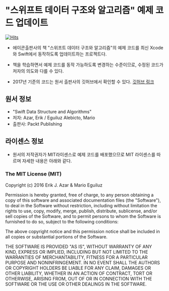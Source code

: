 # "스위프트 데이터 구조와 알고리즘" 예제 코드 업데이트

[![Hits](https://hits.seeyoufarm.com/api/count/incr/badge.svg?url=https%3A%2F%2Fgithub.com%2FKyungminLeeDev%2FSwift_Data_Structure_and_Algorithms)](https://hits.seeyoufarm.com)

- 에이콘출판사의 책 "스위프트 데이터 구조와 알고리즘"의 예제 코드를 최신 Xcode와 Swift에서 동작하도록 업데이트하는 프로젝트다.

- 책을 학습하면서 예제 코드를 동작 가능하도록 변경하는 수준이므로, 수정된 코드가 저자의 의도와 다를 수 있다.

- 2017년 기준의 코드는 원서 출판사의 깃허브에서 확인할 수 있다.
[깃허브 링크](https://github.com/PacktPublishing/Swift-Data-Structure-and-Algorithms)




## 원서 정보

- "Swift Data Structure and Algorithms"
- 저자: Azar, Erik / Eguiluz Alebicto, Mario
- 출판사: Packt Publishing



## 라이센스 정보

- 원서의 저작권자가 MIT라이센스로 예제 코드를 배포했으므로 MIT 라이센스를 따르며 자세한 내용은 아래와 같다.

### The MIT License (MIT)

Copyright (c) 2016 Erik J. Azar & Mario Eguiluz

Permission is hereby granted, free of charge, to any person obtaining a copy of this software and associated documentation files (the "Software"), to deal in the Software without restriction, including without limitation the rights to use, copy, modify, merge, publish, distribute, sublicense, and/or sell copies of the Software, and to permit persons to whom the Software is furnished to do so, subject to the following conditions:

The above copyright notice and this permission notice shall be included in all copies or substantial portions of the Software.

THE SOFTWARE IS PROVIDED "AS IS", WITHOUT WARRANTY OF ANY KIND, EXPRESS OR IMPLIED, INCLUDING BUT NOT LIMITED TO THE WARRANTIES OF MERCHANTABILITY, FITNESS FOR A PARTICULAR PURPOSE AND NONINFRINGEMENT. IN NO EVENT SHALL THE AUTHORS OR COPYRIGHT HOLDERS BE LIABLE FOR ANY CLAIM, DAMAGES OR OTHER LIABILITY, WHETHER IN AN ACTION OF CONTRACT, TORT OR OTHERWISE, ARISING FROM, OUT OF OR IN CONNECTION WITH THE SOFTWARE OR THE USE OR OTHER DEALINGS IN THE SOFTWARE.
